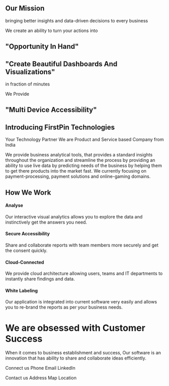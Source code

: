 


## Our Mission
bringing better insights and data-driven decisions to every business
 
We create an ability to turn your actions into
## "Opportunity In Hand"

 
## "Create Beautiful Dashboards And Visualizations"
 in fraction of minutes

We Provide 
## "Multi Device Accessibility"

  

## Introducing FirstPin Technologies
Your Technology Partner
We are Product and Service based Company from India

We provide business analytical tools, that provides a standard insights throughout the organization and streamline the process by providing an ability to use live data by predicting needs of the business by helping them to get there products into the market fast. We currently focusing on payment-processing, payment solutions and online-gaming domains. 

## How We Work

#### Analyse

Our interactive visual analytics allows you to explore the data and instinctively get the answers you need.

#### Secure Accessibility
Share and collaborate reports with team members more securely and get the consent quickly.

#### Cloud-Connected

We provide cloud architecture allowing users, teams and IT departments to instantly share findings and data.

#### White Labeling

Our application is integrated into current software very easily and allows you to re-brand the reports as per your business needs.


# We are obsessed with Customer Success

When it comes to business establishment and success, Our software is an innovation that has ability to share and collaborate ideas efficiently.

Connect us
Phone   			Email		  LinkedIn

Contact us
Address
Map Location
<!--stackedit_data:
eyJoaXN0b3J5IjpbMzAxODc3Njk3LC0xOTg4NzI4ODY1LC0xMj
c5NDk1NjE0LDEwNzEzNDA5MTAsLTE0NTIzNzAzMCwtMTM3Nzg1
OTYyLDEyMjQxOTAzOCwtMTg1MzU5OTA0MywtNTc4NTc1NzY5LC
0xMTA3OTc2OTIyLC0xMDQyMDI4MTk4LC0xODE1NDk0NzY2LC01
MDAzNTQwODddfQ==
-->